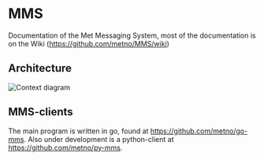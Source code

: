 # MMS
Documentation of the Met Messaging System, most of the documentation is on the Wiki (https://github.com/metno/MMS/wiki)

## Architecture
![Context diagram](https://raw.githubusercontent.com/metno/MMS/master/architecture/context.pu)

## MMS-clients

The main program is written in go, found at https://github.com/metno/go-mms.
Also under development is a python-client at  https://github.com/metno/py-mms.
